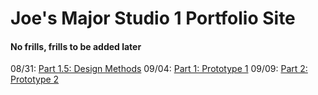 # Joe's Major Studio 1 Portfolio Site #
#### No frills, frills to be added later ####

08/31: [Part 1.5: Design Methods](https://sycrus.github.io/major-studio-1/0831.html)
09/04: [Part 1: Prototype 1](https://sycrus.github.io/major-studio-1/0904.html)
09/09: [Part 2: Prototype 2](https://sycrus.github.io/major-studio-1/0909.html)
